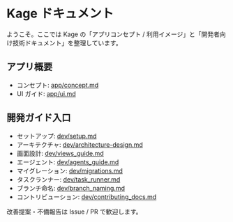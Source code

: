 # Kage ドキュメント

ようこそ。ここでは Kage の「アプリコンセプト / 利用イメージ」と「開発者向け技術ドキュメント」を整理しています。

## アプリ概要

- コンセプト: [app/concept.md](app/concept.md)
- UI ガイド: [app/ui.md](app/ui.md)

## 開発ガイド入口

- セットアップ: [dev/setup.md](dev/setup.md)
- アーキテクチャ: [dev/architecture-design.md](dev/architecture-design.md)
- 画面設計: [dev/views_guide.md](dev/views_guide.md)
- エージェント: [dev/agents_guide.md](dev/agents_guide.md)
- マイグレーション: [dev/migrations.md](dev/migrations.md)
- タスクランナー: [dev/task_runner.md](dev/task_runner.md)
- ブランチ命名: [dev/branch_naming.md](dev/branch_naming.md)
- コントリビューション: [dev/contributing_docs.md](dev/contributing_docs.md)

改善提案・不備報告は Issue / PR で歓迎します。
